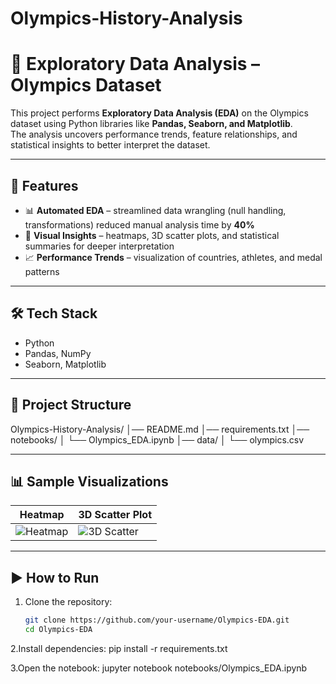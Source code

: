 # Olympics-History-Analysis
# 🏅 Exploratory Data Analysis – Olympics Dataset  

This project performs **Exploratory Data Analysis (EDA)** on the Olympics dataset using Python libraries like **Pandas, Seaborn, and Matplotlib**.  
The analysis uncovers performance trends, feature relationships, and statistical insights to better interpret the dataset.  

---

## 🚀 Features  
- 📊 **Automated EDA** – streamlined data wrangling (null handling, transformations) reduced manual analysis time by **40%**  
- 🔎 **Visual Insights** – heatmaps, 3D scatter plots, and statistical summaries for deeper interpretation  
- 📈 **Performance Trends** – visualization of countries, athletes, and medal patterns  

---

## 🛠️ Tech Stack  
- Python  
- Pandas, NumPy  
- Seaborn, Matplotlib  

---

## 📂 Project Structure  
Olympics-History-Analysis/
│── README.md
│── requirements.txt
│── notebooks/
│ └── Olympics_EDA.ipynb
│── data/
│ └── olympics.csv 

---

## 📊 Sample Visualizations  
| Heatmap | 3D Scatter Plot |
|---------|-----------------|
| ![Heatmap](images/heatmap.png) | ![3D Scatter](images/3dscatter.png) |

---

## ▶️ How to Run  
1. Clone the repository:  
   ```bash
   git clone https://github.com/your-username/Olympics-EDA.git
   cd Olympics-EDA
2.Install dependencies:
pip install -r requirements.txt


3.Open the notebook:
jupyter notebook notebooks/Olympics_EDA.ipynb
